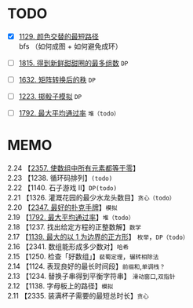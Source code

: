 
#  TODO
- [x] [1129. 颜色交替的最短路径](https://leetcode.cn/problems/shortest-path-with-alternating-colors/submissions/)  
        bfs （如何成图 + 如何避免成环）
- [ ] [1815. 得到新鲜甜甜圈的最多组数](https://leetcode.cn/problems/maximum-number-of-groups-getting-fresh-donuts/) `DP`
- [ ] [1632. 矩阵转换后的秩](https://leetcode.cn/problems/rank-transform-of-a-matrix/) `DP`
- [ ] [1223. 掷骰子模拟](https://leetcode.cn/problems/dice-roll-simulation/) `DP`  
- [ ] [1792. 最大平均通过率](https://leetcode.cn/problems/maximum-average-pass-ratio/) `堆（todo）`   


# MEMO
2.24 【[2357. 使数组中所有元素都等于零](./everyday/2357.%20%E4%BD%BF%E6%95%B0%E7%BB%84%E4%B8%AD%E6%89%80%E6%9C%89%E5%85%83%E7%B4%A0%E9%83%BD%E7%AD%89%E4%BA%8E%E9%9B%B6.js)】   
2.23 【1238. 循环码排列】`(todo)`  
2.22 【1140. 石子游戏 II】`DP(todo)`  
2.21 【1326. 灌溉花园的最少水龙头数目】`贪心（todo）`    
2.20 【[2347. 最好的扑克手牌](./everyday/2347.%20%E6%9C%80%E5%A5%BD%E7%9A%84%E6%89%91%E5%85%8B%E6%89%8B%E7%89%8C.js)】`模拟`  
2.19 【[1792. 最大平均通过率](https://leetcode.cn/problems/maximum-average-pass-ratio/)】`堆（todo）`    
2.18 【1237. 找出给定方程的正整数解】`数学`  
2.17 【[1139. 最大的以 1 为边界的正方形](https://leetcode.cn/problems/largest-1-bordered-square/)】 `枚举`，`DP（todo）`  
2.16 【2341. 数组能形成多少数对】`哈希`  
2.15 【1250. 检查「好数组」】`裴蜀定理`，`辗转相除法`  
2.14 【1124. 表现良好的最长时间段】`前缀和`,`单调栈？`  
2.13 【1234. 替换子串得到平衡字符串】 `滑动窗口`,`双指针`   
2.12 【1138. 字母板上的路径】`模拟`   
2.11 【2335. 装满杯子需要的最短总时长】`贪心`   
